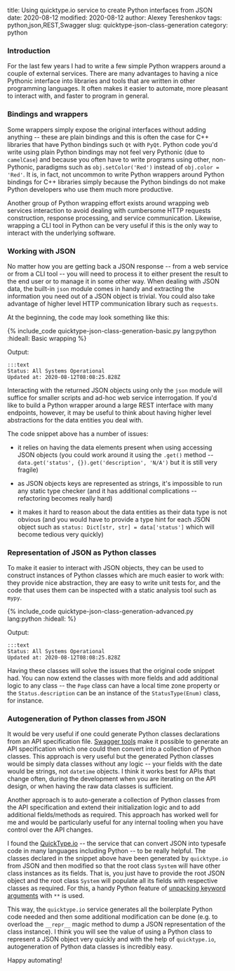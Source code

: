 title: Using quicktype.io service to create Python interfaces from JSON
date: 2020-08-12
modified: 2020-08-12
author: Alexey Tereshenkov
tags: python,json,REST,Swagger
slug: quicktype-json-class-generation
category: python

### Introduction

For the last few years I had to write a few simple Python wrappers around a couple of external services.
There are many advantages to having a nice Pythonic interface into libraries 
and tools that are written in other programming languages.
It often makes it easier to automate, more pleasant to interact with, and faster to program in general.

### Bindings and wrappers

Some wrappers simply expose the original interfaces without adding anything -- these are plain bindings
and this is often the case for C++ libraries that have Python bindings such `Qt` with `PyQt`.
Python code you'd write using plain Python bindings may not feel very Pythonic (due to `camelCase`) 
and because you often have to write programs using other, non-Pythonic, paradigms such 
as `obj.setColor('Red')` instead of `obj.color = 'Red'`.
It is, in fact, not uncommon to write Python wrappers around Python bindings for C++ libraries simply because
the Python bindings do not make Python developers who use them much more productive.

Another group of Python wrapping effort exists around wrapping web services interaction to avoid dealing with
cumbersome HTTP requests construction, response processing, and service communication.
Likewise, wrapping a CLI tool in Python can be very useful if this is the only way to interact with the underlying software.

### Working with JSON

No matter how you are getting back a JSON response -- from a web service or from a CLI tool -- 
you will need to process it to either present the result to the end user or to manage it in some other way.
When dealing with JSON data, the built-in `json` module comes in handy and extracting the information you
need out of a JSON object is trivial.
You could also take advantage of higher level HTTP communication library such as `requests`.

At the beginning, the code may look something like this:

{% include_code quicktype-json-class-generation-basic.py lang:python :hideall: Basic wrapping %}

Output:

    :::text
    Status: All Systems Operational
    Updated at: 2020-08-12T08:08:25.828Z

Interacting with the returned JSON objects using only the `json` module will suffice for smaller scripts
and ad-hoc web service interrogation.
If you'd like to build a Python wrapper around a large REST interface with many endpoints, however,
it may be useful to think about having higher level abstractions for the data entities you deal with.

The code snippet above has a number of issues:

* it relies on having the data elements present when using accessing JSON objects 
(you could work around it using the `.get()` method -- `data.get('status', {}).get('description', 'N/A')` but it is still very fragile)

* as JSON objects keys are represented as strings, it's impossible to run any static type checker 
(and it has additional complications -- refactoring becomes really hard)

* it makes it hard to reason about the data entities as their data type is not obvious 
(and you would have to provide a type hint for each JSON object such as `status: Dict[str, str] = data['status']` which will become tedious very quickly)

### Representation of JSON as Python classes

To make it easier to interact with JSON objects, they can be used to construct instances of Python classes
which are much easier to work with: they provide nice abstraction, they are easy to write unit tests for,
and the code that uses them can be inspected with a static analysis tool such as `mypy`.

{% include_code quicktype-json-class-generation-advanced.py lang:python :hideall: %}

Output:

    :::text
    Status: All Systems Operational
    Updated at: 2020-08-12T08:08:25.828Z

Having these classes will solve the issues that the original code snippet had.
You can now extend the classes with more fields and add additional logic 
to any class -- the `Page` class can have a local time zone property or the 
`Status.description` can be an instance of the `StatusType(Enum)` class, for instance.

### Autogeneration of Python classes from JSON

It would be very useful if one could generate Python classes declarations from an API
specification file.
[Swagger tools](https://swagger.io/docs/swagger-inspector/how-to-create-an-openapi-definition-using-swagger/)
make it possible to generate an API specification which one could then convert into a collection
of Python classes.
This approach is very useful but the generated Python classes would be simply data classes without
any logic -- your fields with the date would be strings, not `datetime` objects.
I think it works best for APIs that change often, during the development when you are iterating
on the API design, or when having the raw data classes is sufficient.

Another approach is to auto-generate a collection of Python classes from the API specification 
and extend their initialization logic and to add additional fields/methods as required.
This approach has worked well for me and would be particularly useful for any internal tooling
when you have control over the API changes.

I found the [QuickType.io](https://app.quicktype.io/) -- the service that can convert JSON into
typesafe code in many languages including Python -- to be really helpful.
The classes declared in the snippet above have been generated by `quicktype.io` from JSON and
then modified so that the root class `System` will have other class instances as its fields.
That is, you just have to provide the root JSON object and the root class `System` will populate
all its fields with respective classes as required.
For this, a handy Python feature of 
[unpacking keyword arguments](https://docs.python.org/3/tutorial/controlflow.html#unpacking-argument-lists) 
with `**` is used.

This way, the `quicktype.io` service generates all the boilerplate Python code needed 
and then some additional modification can be done (e.g. to overload the `__repr__` magic 
method to dump a JSON representation of the class instance).
I think you will see the value of using a Python class to represent a JSON object very quickly and
with the help of `quicktype.io`, autogeneration of Python data classes is incredibly easy.

Happy automating!
